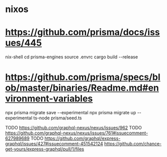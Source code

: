 # nixos
# https://github.com/prisma/docs/issues/445
nix-shell
cd prisma-engines
source .envrc
cargo build --release

# https://github.com/prisma/specs/blob/master/binaries/Readme.md#environment-variables

npx prisma migrate save --experimental
npx prisma migrate up --experimental
ts-node prisma/seed.ts

TODO https://github.com/graphql-nexus/nexus/issues/962
TODO https://github.com/graphql-nexus/nexus/issues/761#issuecomment-627989689
TODO https://github.com/graphql/express-graphql/issues/427#issuecomment-451542124
https://github.com/chance-get-yours/express-graphql/pull/1/files
